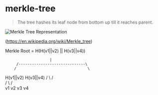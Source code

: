 # merkle-tree

> The tree hashes its leaf node from bottom up till it reaches parent.

![Merkle Tree Representation](https://upload.wikimedia.org/wikipedia/commons/9/95/Hash_Tree.svg)

(https://en.wikipedia.org/wiki/Merkle_tree)

Merkle Root = H(H(v1||v2) || H(v3||v4))

                        |
         /------------------------------\
        /                                \
   H(v1||v2)                         H(v3||v4)
     /   \                             /   \
    /     \                           /     \
   v1     v2                         v3     v4

